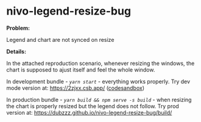 # nivo-legend-resize-bug

**Problem:**

Legend and chart are not synced on resize

**Details:**

In the attached reproduction scenario, whenever resizing the windows, the chart is supposed to ajust itself and feel the whole window.

In development bundle - _`yarn start`_ - everything works properly. Try dev mode version at: https://2zjxx.csb.app/ ([codesandbox](https://codesandbox.io/s/fervent-chaum-2zjxx?file=/src/App.js))

In production bundle - _`yarn build && npm serve -s build`_ - when resizing the chart is properly resized but the legend does not follow. Try prod version at: https://dubzzz.github.io/nivo-legend-resize-bug/build/
